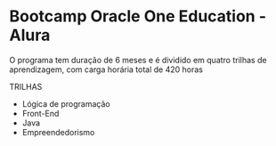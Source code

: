 # Bootcamp Oracle One Education - Alura
O programa tem duração de 6 meses e é dividido em quatro trilhas de
aprendizagem, com carga horária total de 420 horas

TRILHAS
* Lógica de programação
* Front-End
* Java
* Empreendedorismo
